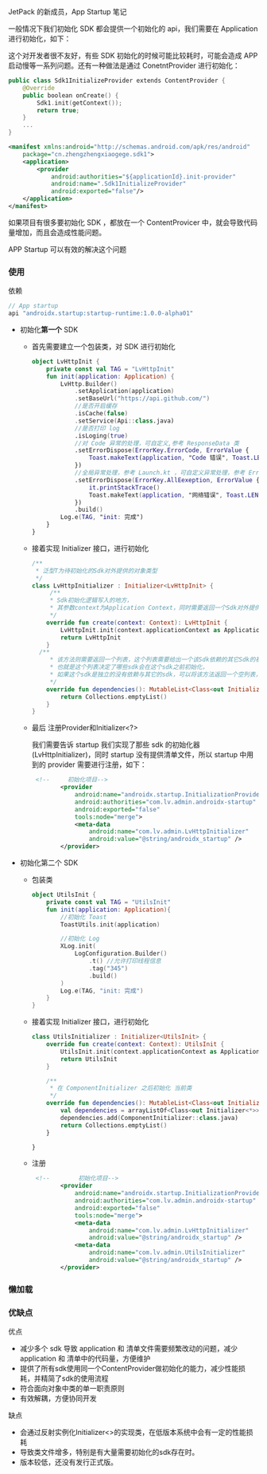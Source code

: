 JetPack 的新成员，App Startup 笔记

一般情况下我们初始化 SDK 都会提供一个初始化的 api，我们需要在 Application 进行初始化，如下：

这个对开发者很不友好，有些 SDK 初始化的时候可能比较耗时，可能会造成 APP 启动慢等一系列问题。还有一种做法是通过 ConetntProvider 进行初始化：

```kotlin
public class Sdk1InitializeProvider extends ContentProvider {
    @Override
    public boolean onCreate() {
        Sdk1.init(getContext());
        return true;
    }
    ...
}
```

```xml
<manifest xmlns:android="http://schemas.android.com/apk/res/android"
    package="cn.zhengzhengxiaogege.sdk1">
    <application>
        <provider
            android:authorities="${applicationId}.init-provider"
            android:name=".Sdk1InitializeProvider"
            android:exported="false"/>
    </application>
</manifest>
```

如果项目有很多要初始化 SDK ，都放在一个 ContentProvicer 中，就会导致代码量增加，而且会造成性能问题。

APP Startup 可以有效的解决这个问题





### 使用

依赖

```kotlin
// App startup
api "androidx.startup:startup-runtime:1.0.0-alpha01"
```

- 初始化**第一个** SDK 

   - 首先需要建立一个包装类，对 SDK 进行初始化

      ```kotlin
      object LvHttpInit {
          private const val TAG = "LvHttpInit"
          fun init(application: Application) {
              LvHttp.Builder()
                  .setApplication(application)
                  .setBaseUrl("https://api.github.com/")
                  //是否开启缓存
                  .isCache(false)
                  .setService(Api::class.java)
                  //是否打印 log
                  .isLoging(true)
                  //对 Code 异常的处理，可自定义,参考 ResponseData 类
                  .setErrorDispose(ErrorKey.ErrorCode, ErrorValue {
                      Toast.makeText(application, "Code 错误", Toast.LENGTH_SHORT).show()
                  })
                  //全局异常处理，参考 Launch.kt ，可自定义异常处理，参考 ErrorKey 即可
                  .setErrorDispose(ErrorKey.AllEexeption, ErrorValue {
                      it.printStackTrace()
                      Toast.makeText(application, "网络错误", Toast.LENGTH_SHORT).show()
                  })
                  .build()
              Log.e(TAG, "init: 完成")
          }
      }
      ```

   - 接着实现 Initializer 接口，进行初始化

      ```kotlin
      /**
       * 泛型T为待初始化的Sdk对外提供的对象类型
       */
      class LvHttpInitializer : Initializer<LvHttpInit> {
           /**
           * Sdk初始化逻辑写入的地方，
           * 其参数context为Application Context，同时需要返回一个Sdk对外提供的对象实例。
           */
          override fun create(context: Context): LvHttpInit {
              LvHttpInit.init(context.applicationContext as Application)
              return LvHttpInit
          }
       	/**
           * 该方法则需要返回一个列表，这个列表需要给出一个该Sdk依赖的其它Sdk的初始化器，
           * 也就是这个列表决定了哪些sdk会在这个sdk之前初始化，
           * 如果这个sdk是独立的没有依赖与其它的sdk，可以将该方法返回一个空列表，如当前
           */
          override fun dependencies(): MutableList<Class<out Initializer<*>>> {
              return Collections.emptyList()
          }
      }
      ```

   - 最后 注册Provider和Initializer<?>

      我们需要告诉 startup 我们实现了那些 sdk 的初始化器(LvHttpInitializer)，同时 startup 没有提供清单文件，所以 startup 中用到的 provider 需要进行注册，如下：

      ```xml
       <!--     初始化项目-->
              <provider
                  android:name="androidx.startup.InitializationProvider"
                  android:authorities="com.lv.admin.androidx-startup"
                  android:exported="false"
                  tools:node="merge">
                  <meta-data
                      android:name="com.lv.admin.LvHttpInitializer"
                      android:value="@string/androidx_startup" />
              </provider>
      ```

- 初始化第二个 SDK

   - 包装类

      ```kotlin
      object UtilsInit {
          private const val TAG = "UtilsInit"
          fun init(application: Application){
              //初始化 Toast
              ToastUtils.init(application)
      
              //初始化 Log
              XLog.init(
                  LogConfiguration.Builder()
                      .t() //允许打印线程信息
                      .tag("345")
                      .build()
              )
              Log.e(TAG, "init: 完成")
          }
      }
      ```

   - 接着实现 Initializer 接口，进行初始化

      ```kotlin
      class UtilsInitializer : Initializer<UtilsInit> {
          override fun create(context: Context): UtilsInit {
              UtilsInit.init(context.applicationContext as Application)
              return UtilsInit
          }
      
          /**
           * 在 ComponentInitializer 之后初始化 当前类
           */
          override fun dependencies(): MutableList<Class<out Initializer<*>>> {
              val dependencies = arrayListOf<Class<out Initializer<*>>>()
              dependencies.add(ComponentInitializer::class.java)
              return Collections.emptyList()
          }
      
      }
      ```

   - 注册

      ```xml
       <!--        初始化项目-->
              <provider
                  android:name="androidx.startup.InitializationProvider"
                  android:authorities="com.lv.admin.androidx-startup"
                  android:exported="false"
                  tools:node="merge">
                  <meta-data
                      android:name="com.lv.admin.LvHttpInitializer"
                      android:value="@string/androidx_startup" />
                  <meta-data
                      android:name="com.lv.admin.UtilsInitializer"
                      android:value="@string/androidx_startup" />
              </provider>
      ```



### 懒加载



### 优缺点

优点

- 减少多个 sdk 导致 application 和 清单文件需要频繁改动的问题，减少 application 和 清单中的代码量，方便维护
- 提供了所有sdk使用同一个ContentProvider做初始化的能力，减少性能损耗，并精简了sdk的使用流程
- 符合面向对象中类的单一职责原则
- 有效解耦，方便协同开发

缺点

- 会通过反射实例化Initializer<>的实现类，在低版本系统中会有一定的性能损耗
- 导致类文件增多，特别是有大量需要初始化的sdk存在时。
- 版本较低，还没有发行正式版。